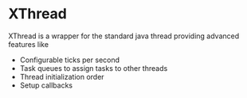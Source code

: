 # XThread

XThread is a wrapper for the standard java thread providing advanced features like
- Configurable ticks per second
- Task queues to assign tasks to other threads
- Thread initialization order
- Setup callbacks